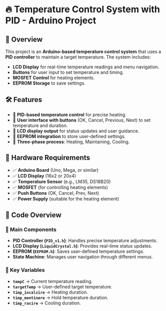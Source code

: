 # 🔥 Temperature Control System with PID - Arduino Project

## 📌 Overview
This project is an **Arduino-based temperature control system** that uses a **PID controller** to maintain a target temperature. The system includes:
- **LCD Display** for real-time temperature readings and menu navigation.
- **Buttons** for user input to set temperature and timing.
- **MOSFET Control** for heating elements.
- **EEPROM Storage** to save settings.

## 🛠️ Features
- 🔹 **PID-based temperature control** for precise heating.
- 🔹 **User interface with buttons** (OK, Cancel, Previous, Next) to set temperature and duration.
- 🔹 **LCD display output** for status updates and user guidance.
- 🔹 **EEPROM integration** to store user-defined settings.
- 🔹 **Three-phase process**: Heating, Maintaining, Cooling.

## 🔧 Hardware Requirements
- ✅ **Arduino Board** (Uno, Mega, or similar)
- ✅ **LCD Display** (16x2 or 20x4)
- ✅ **Temperature Sensor** (e.g., LM35, DS18B20)
- ✅ **MOSFET** (for controlling heating elements)
- ✅ **Push Buttons** (OK, Cancel, Prev, Next)
- ✅ **Power Supply** (suitable for the heating element)

## 🔨 Code Overview
### 📌 Main Components
- **PID Controller (`PID_v1.h`)**: Handles precise temperature adjustments.
- **LCD Display (`LiquidCrystal.h`)**: Provides real-time status updates.
- **EEPROM (`EEPROM.h`)**: Saves user-defined temperature settings.
- **State Machine**: Manages user navigation through different menus.

### 📜 Key Variables
- **`tempC`** → Current temperature reading.
- **`targetTemp`** → User-defined target temperature.
- **`timp_incalzire`** → Heating duration.
- **`timp_mentinere`** → Hold temperature duration.
- **`timp_racire`** → Cooling duration.
